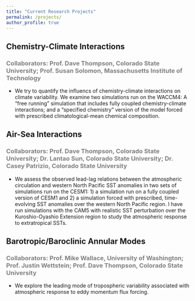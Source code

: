 ```yaml
---
title: "Current Research Projects"
permalink: /projects/
author_profile: true
---
```


## Chemistry-Climate Interactions
### <span style="color:gray">Collaborators: Prof. Dave Thompson, Colorado State University; Prof. Susan Solomon, Massachusetts Institute of Technology </span>
* We try to quantify the influencs of chemistry-climate interactions on climate variability. We examine two simulations run on the WACCM4: A “free running” simulation that includes fully coupled chemistry-climate interactions; and a “specified chemistry” version of the model forced with prescribed climatological-mean chemical composition.


## Air-Sea Interactions
### <span style="color:gray">Collaborators: Prof. Dave Thompson, Colorado State University; Dr. Lantao Sun, Colorado State University; Dr. Casey Patrizio, Colorado State University </span>
* We assess the observed lead-lag relations between the atmospheric circulation and western North Pacific SST anomalies in two sets of simulations run on the CESM1: 1) a simulation run on a fully coupled version of CESM1 and 2) a simulation forced with prescribed, time-evolving SST anomalies over the western North Pacific region. I have run simulations with the CAM5 with realistic SST perturbation over the Kuroshio-Oyashio Extension region to study the atmospheric response to extratropical SSTs.

## Barotropic/Baroclinic Annular Modes
### <span style="color:gray">Collaborators: Prof. Mike Wallace, University of Washington; Prof. Justin Wettstein; Prof. Dave Thompson, Colorado State University </span>
* We explore the leading mode of tropospheric variability associated with atmospheric response to eddy momentum flux forcing.
